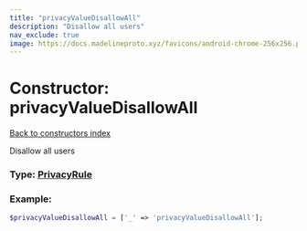 ```yaml
---
title: "privacyValueDisallowAll"
description: "Disallow all users"
nav_exclude: true
image: https://docs.madelineproto.xyz/favicons/android-chrome-256x256.png
---
```

# Constructor: privacyValueDisallowAll  
[Back to constructors index](index.md)



Disallow all users




### Type: [PrivacyRule](../types/PrivacyRule.md)


### Example:

```php
$privacyValueDisallowAll = ['_' => 'privacyValueDisallowAll'];
```  
